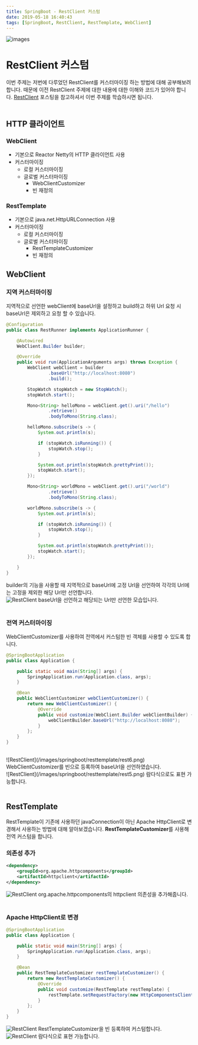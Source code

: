 ```yaml
---
title: SpringBoot - RestClient 커스텀
date: 2019-05-18 16:40:43
tags: [SpringBoot, RestClient, RestTemplate, WebClient]
---
```


![images](/images/springboot/springboot.png)<br/>

# RestClient 커스텀
이번 주제는 저번에 다루었던 RestClient를 커스터마이징 하는 방법에 대해 공부해보려 합니다. 때문에 이전 RestClient 주제에 대한 내용에 대한 이해와 코드가 있어야 합니다. [RestClient](https://junjangsee.github.io/2019/05/16/spring/spring-32/) 포스팅을 참고하셔서 이번 주제를 학습하시면 됩니다.<br/>
<br/>

## HTTP 클라이언트
### WebClient
- 기본으로 Reactor Netty의 HTTP 클라이언트 사용
- 커스터마이징
  - 로컬 커스터마이징
  - 글로벌 커스터마이징
    - WebClientCustomizer
    - 빈 재정의

### RestTemplate
- 기본으로 java.net.HttpURLConnection 사용
- 커스터마이징
  - 로컬 커스터마이징
  - 글로벌 커스터마이징
    - RestTemplateCustomizer
    - 빈 재정의



## WebClient
### 지역 커스터마이징
지역적으로 선언한 webClient에 baseUrl을 설정하고 build하고 하위 Url 요청 시 baseUrl은 제외하고 요청 할 수 있습니다.
```java
@Configuration
public class RestRunner implements ApplicationRunner {

    @Autowired
    WebClient.Builder builder;

    @Override
    public void run(ApplicationArguments args) throws Exception {
        WebClient webClient = builder
                .baseUrl("http://localhost:8080")
                .build();

        StopWatch stopWatch = new StopWatch();
        stopWatch.start();

        Mono<String> helloMono = webClient.get().uri("/hello")
                .retrieve()
                .bodyToMono(String.class);

        helloMono.subscribe(s -> {
            System.out.println(s);

            if (stopWatch.isRunning()) {
                stopWatch.stop();
            }

            System.out.println(stopWatch.prettyPrint());
            stopWatch.start();
        });

        Mono<String> worldMono = webClient.get().uri("/world")
                .retrieve()
                .bodyToMono(String.class);

        worldMono.subscribe(s -> {
            System.out.println(s);

            if (stopWatch.isRunning()) {
                stopWatch.stop();
            }

            System.out.println(stopWatch.prettyPrint());
            stopWatch.start();
        });

    }
}
```
builder의 기능을 사용할 때 지역적으로 baseUrl에 고정 Url을 선언하여 각각의 Url에는 고정을 제외한 해당 Url만 선언합니다.<br/>
![RestClient](/images/springboot/resttemplate/rest4.png) baseUrl을 선언하고 해당되는 Url만 선언한 모습입니다.<br/>
<br/>

### 전역 커스터마이징
WebClientCustomizer를 사용하여 전역에서 커스텀한 빈 객체를 사용할 수 있도록 합니다.<br/>
```java
@SpringBootApplication
public class Application {

    public static void main(String[] args) {
        SpringApplication.run(Application.class, args);
    }

    @Bean
    public WebClientCustomizer webClientCustomizer() {
        return new WebClientCustomizer() {
            @Override
            public void customize(WebClient.Builder webClientBuilder) {
                webClientBuilder.baseUrl("http://localhost:8080");
            }
        };
    }
}
```
<br/>
![RestClient](/images/springboot/resttemplate/rest6.png) WebClientCustomizer를 빈으로 등록하여 baseUrl을 선언하였습니다.<br/>
![RestClient](/images/springboot/resttemplate/rest5.png) 람다식으로도 표현 가능합니다.<br/>
<br/>

## RestTemplate
RestTemplate이 기존에 사용하던 javaConnection이 아닌 Apache HttpClient로 변경해서 사용하는 방법에 대해 알아보겠습니다. **RestTemplateCustomizer**를 사용해 전역 커스텀을 합니다.<br/> 

### 의존성 추가
```xml
<dependency>
    <groupId>org.apache.httpcomponents</groupId>
    <artifactId>httpclient</artifactId>
</dependency>
```
![RestClient](/images/springboot/resttemplate/rest7.png) org.apache.httpcomponents의 httpclient 의존성을 추가해줍니다.<br/>
<br/>

### Apache HttpClient로 변경
```java
@SpringBootApplication
public class Application {

    public static void main(String[] args) {
        SpringApplication.run(Application.class, args);
    }

    @Bean
    public RestTemplateCustomizer restTemplateCustomizer() {
        return new RestTemplateCustomizer() {
            @Override
            public void customize(RestTemplate restTemplate) {
                restTemplate.setRequestFactory(new HttpComponentsClientHttpRequestFactory());
            }
        };
    }
}
```
![RestClient](/images/springboot/resttemplate/rest8.png) RestTemplateCustomizer을 빈 등록하여 커스텀합니다.<br/>
![RestClient](/images/springboot/resttemplate/rest9.png) 람다식으로 표현 가능합니다.<br/>